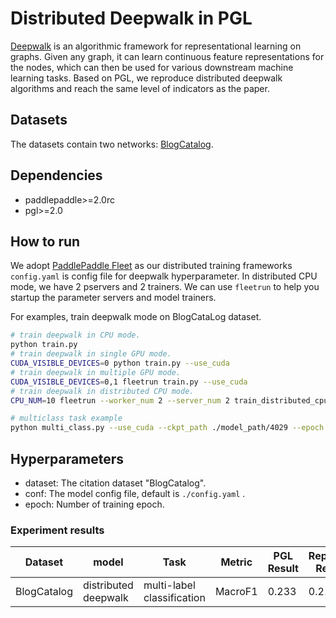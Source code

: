 # Distributed Deepwalk in PGL
[Deepwalk](https://arxiv.org/pdf/1403.6652.pdf) is an algorithmic framework for representational learning on graphs. Given any graph, it can learn continuous feature representations for the nodes, which can then be used for various downstream machine learning tasks. Based on PGL, we reproduce distributed deepwalk algorithms and reach the same level of indicators as the paper.

## Datasets
The datasets contain two networks: [BlogCatalog](http://socialcomputing.asu.edu/datasets/BlogCatalog3). 
## Dependencies
- paddlepaddle>=2.0rc
- pgl>=2.0

## How to run
We adopt [PaddlePaddle Fleet](https://github.com/PaddlePaddle/Fleet) as our distributed training frameworks ```config.yaml``` is config file for deepwalk hyperparameter. In distributed CPU mode, we have 2 pservers and 2 trainers. We can use ```fleetrun``` to help you startup the parameter servers and model trainers. 

For examples, train deepwalk mode on BlogCataLog dataset.
```sh
# train deepwalk in CPU mode.
python train.py
# train deepwalk in single GPU mode.
CUDA_VISIBLE_DEVICES=0 python train.py --use_cuda
# train deepwalk in multiple GPU mode.
CUDA_VISIBLE_DEVICES=0,1 fleetrun train.py --use_cuda
# train deepwalk in distributed CPU mode.
CPU_NUM=10 fleetrun --worker_num 2 --server_num 2 train_distributed_cpu.py

# multiclass task example
python multi_class.py --use_cuda --ckpt_path ./model_path/4029 --epoch 1000

```

## Hyperparameters
- dataset: The citation dataset "BlogCatalog".
- conf: The model config file, default is ```./config.yaml``` . 
- epoch: Number of training epoch.

### Experiment results
Dataset|model|Task|Metric|PGL Result|Reported Result 
--|--|--|--|--|--
BlogCatalog|distributed deepwalk|multi-label classification|MacroF1|0.233|0.211
